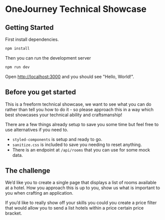 # OneJourney Technical Showcase

## Getting Started

First install dependencies.

```bash
npm install
```

Then you can run the development server

```bash
npm run dev
```

Open [http://localhost:3000](http://localhost:3000) and you should see "Hello, World!".

## Before you get started

This is a freeform technical showcase, we want to see what you can do rather than tell you how to do it - so please approach this in a way which best showcases your technical ability and craftsmanship!

There are a few things already setup to save you some time but feel free to use alternatives if you need to.

- `styled-components` is setup and ready to go.
- `sanitize.css` is included to save you needing to reset anything.
- There is an endpoint at `/api/rooms` that you can use for some mock data.

## The challenge

We’d like you to create a single page that displays a list of rooms available at a hotel. How you approach this is up to you, show us what is important to you when crafting an application.

If you’d like to really show off your skills you could you create a price filter that would allow you to send a list hotels within a price certain price bracket.
